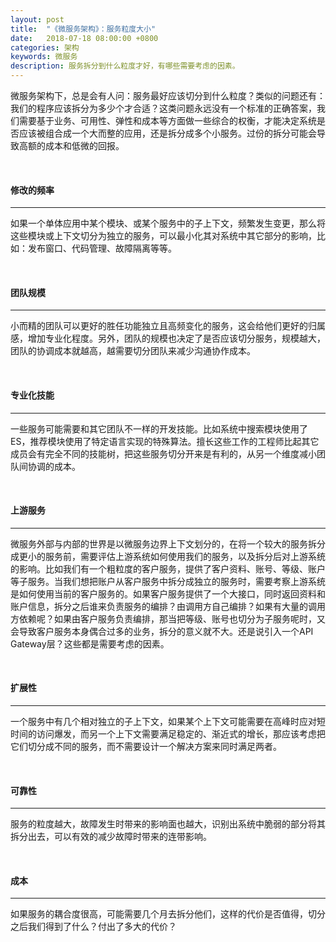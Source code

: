 ```yaml
---
layout: post
title:  "《微服务架构》：服务粒度大小"
date:   2018-07-18 08:00:00 +0800
categories: 架构
keywords: 微服务
description: 服务拆分到什么粒度才好，有哪些需要考虑的因素。
---
```

微服务架构下，总是会有人问：服务最好应该切分到什么粒度？类似的问题还有：我们的程序应该拆分为多少个才合适？这类问题永远没有一个标准的正确答案，我们需要基于业务、可用性、弹性和成本等方面做一些综合的权衡，才能决定系统是否应该被组合成一个大而整的应用，还是拆分成多个小服务。过份的拆分可能会导致高额的成本和低微的回报。

<br/>

#### 修改的频率

---

如果一个单体应用中某个模块、或某个服务中的子上下文，频繁发生变更，那么将这些模块或上下文切分为独立的服务，可以最小化其对系统中其它部分的影响，比如：发布窗口、代码管理、故障隔离等等。

<br/>

#### 团队规模

---

小而精的团队可以更好的胜任功能独立且高频变化的服务，这会给他们更好的归属感，增加专业化程度。另外，团队的规模也决定了是否应该切分服务，规模越大，团队的协调成本就越高，越需要切分团队来减少沟通协作成本。

<br/>

#### 专业化技能

---

一些服务可能需要和其它团队不一样的开发技能。比如系统中搜索模块使用了ES，推荐模块使用了特定语言实现的特殊算法。擅长这些工作的工程师比起其它成员会有完全不同的技能树，把这些服务切分开来是有利的，从另一个维度减小团队间协调的成本。

<br/>

#### 上游服务

---

微服务外部与内部的世界是以微服务边界上下文划分的，在将一个较大的服务拆分成更小的服务前，需要评估上游系统如何使用我们的服务，以及拆分后对上游系统的影响。比如我们有一个粗粒度的客户服务，提供了客户资料、账号、等级、账户等子服务。当我们想把账户从客户服务中拆分成独立的服务时，需要考察上游系统是如何使用当前的客户服务的。如果客户服务提供了一个大接口，同时返回资料和账户信息，拆分之后谁来负责服务的编排？由调用方自己编排？如果有大量的调用方依赖呢？如果由客户服务负责编排，那当把等级、账号也切分为子服务呢时，又会导致客户服务本身偶合过多的业务，拆分的意义就不大。还是说引入一个API Gateway层？这些都是需要考虑的因素。

<br/>

#### 扩展性

---

一个服务中有几个相对独立的子上下文，如果某个上下文可能需要在高峰时应对短时间的访问爆发，而另一个上下文需要满足稳定的、渐近式的增长，那应该考虑把它们切分成不同的服务，而不需要设计一个解决方案来同时满足两者。

<br/>

#### 可靠性

----

服务的粒度越大，故障发生时带来的影响面也越大，识别出系统中脆弱的部分将其拆分出去，可以有效的减少故障时带来的连带影响。

<br/>

#### 成本

---

如果服务的耦合度很高，可能需要几个月去拆分他们，这样的代价是否值得，切分之后我们得到了什么？付出了多大的代价？
